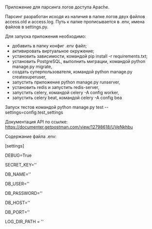 Приложение для парсинга логов доступа Apache.

Парсинг разработан исходя из наличия в папке логов двух файлов access.old и access.log.
Путь к папке прописывается в .env, имена файлов в settings.py.

Для запуска приложения необходимо:
- добавить в папку конфиг .env файл;
- активировать виртуальное окружение;
- установить зависимости, командой pip install -r requirements.txt;
- установить PostgreSQL, выполнить миграции, командой python manage.py migrate,
- создать суперпользователя, командой python manage.py createsuperuser,
- запустить приложение python manage.py runserver,
- установить redis и запустить redis-server,
- запустить celery, командой celery -A config worker,
- запустить celery beat, командой celery -A config bea

Запуск тестов командой python manage.py test --settings=config.test_settings

Документация API по ссылке: https://documenter.getpostman.com/view/12798618/UVeNkhbu

Содержание файла .env:

[settings]

DEBUG=True

SECRET_KEY=''

DB_NAME=''

DB_USER=''

DB_PASSWORD=''

DB_HOST=''

DB_PORT=''

LOG_DIR_PATH = ''


 

